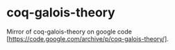 # coq-galois-theory
Mirror of coq-galois-theory on google code [https://code.google.com/archive/p/coq-galois-theory/].

